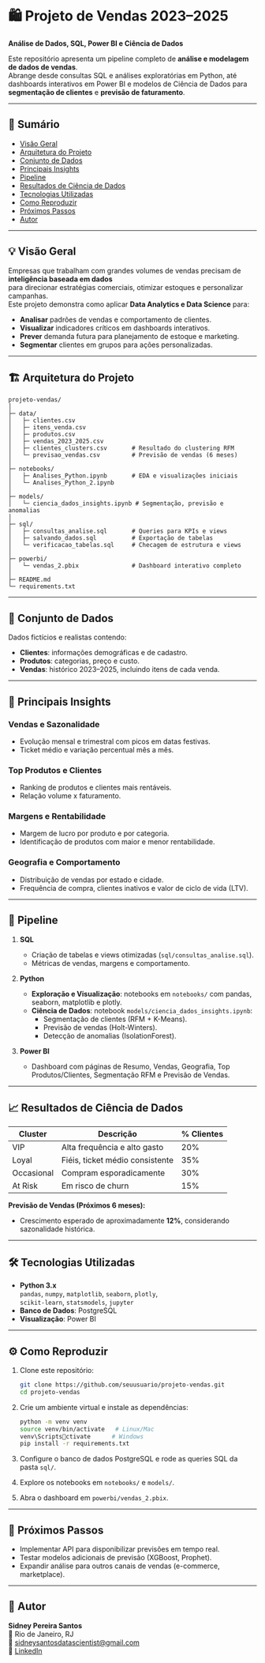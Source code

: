 # 🛍️ Projeto de Vendas 2023–2025  
**Análise de Dados, SQL, Power BI e Ciência de Dados**

Este repositório apresenta um pipeline completo de **análise e modelagem de dados de vendas**.  
Abrange desde consultas SQL e análises exploratórias em Python, até dashboards interativos em Power BI e modelos de Ciência de Dados para **segmentação de clientes** e **previsão de faturamento**.

---

## 📑 Sumário
- [Visão Geral](#-visão-geral)
- [Arquitetura do Projeto](#-arquitetura-do-projeto)
- [Conjunto de Dados](#-conjunto-de-dados)
- [Principais Insights](#-principais-insights)
- [Pipeline](#-pipeline)
- [Resultados de Ciência de Dados](#-resultados-de-ciência-de-dados)
- [Tecnologias Utilizadas](#-tecnologias-utilizadas)
- [Como Reproduzir](#-como-reproduzir)
- [Próximos Passos](#-próximos-passos)
- [Autor](#-autor)

---

## 💡 Visão Geral
Empresas que trabalham com grandes volumes de vendas precisam de **inteligência baseada em dados**  
para direcionar estratégias comerciais, otimizar estoques e personalizar campanhas.  
Este projeto demonstra como aplicar **Data Analytics e Data Science** para:
- **Analisar** padrões de vendas e comportamento de clientes.
- **Visualizar** indicadores críticos em dashboards interativos.
- **Prever** demanda futura para planejamento de estoque e marketing.
- **Segmentar** clientes em grupos para ações personalizadas.

---

## 🏗 Arquitetura do Projeto

```
projeto-vendas/
│
├─ data/
│   ├─ clientes.csv
│   ├─ itens_venda.csv
│   ├─ produtos.csv
│   ├─ vendas_2023_2025.csv
│   ├─ clientes_clusters.csv       # Resultado do clustering RFM
│   └─ previsao_vendas.csv         # Previsão de vendas (6 meses)
│
├─ notebooks/
│   ├─ Analises_Python.ipynb       # EDA e visualizações iniciais
│   └─ Analises_Python_2.ipynb
│
├─ models/
│   └─ ciencia_dados_insights.ipynb # Segmentação, previsão e anomalias
│
├─ sql/
│   ├─ consultas_analise.sql       # Queries para KPIs e views
│   ├─ salvando_dados.sql          # Exportação de tabelas
│   └─ verificacao_tabelas.sql     # Checagem de estrutura e views
│
├─ powerbi/
│   └─ vendas_2.pbix               # Dashboard interativo completo
│
├─ README.md
└─ requirements.txt
```

---

## 📂 Conjunto de Dados
Dados fictícios e realistas contendo:
- **Clientes**: informações demográficas e de cadastro.
- **Produtos**: categorias, preço e custo.
- **Vendas**: histórico 2023–2025, incluindo itens de cada venda.

---

## 🔎 Principais Insights

### Vendas e Sazonalidade
- Evolução mensal e trimestral com picos em datas festivas.
- Ticket médio e variação percentual mês a mês.

### Top Produtos e Clientes
- Ranking de produtos e clientes mais rentáveis.
- Relação volume x faturamento.

### Margens e Rentabilidade
- Margem de lucro por produto e por categoria.
- Identificação de produtos com maior e menor rentabilidade.

### Geografia e Comportamento
- Distribuição de vendas por estado e cidade.
- Frequência de compra, clientes inativos e valor de ciclo de vida (LTV).

---

## 🔬 Pipeline

1. **SQL**  
   - Criação de tabelas e views otimizadas (`sql/consultas_analise.sql`).
   - Métricas de vendas, margens e comportamento.

2. **Python**  
   - **Exploração e Visualização**: notebooks em `notebooks/` com pandas, seaborn, matplotlib e plotly.
   - **Ciência de Dados**: notebook `models/ciencia_dados_insights.ipynb`:
     - Segmentação de clientes (RFM + K-Means).
     - Previsão de vendas (Holt-Winters).
     - Detecção de anomalias (IsolationForest).

3. **Power BI**  
   - Dashboard com páginas de Resumo, Vendas, Geografia, Top Produtos/Clientes, Segmentação RFM e Previsão de Vendas.

---

## 📈 Resultados de Ciência de Dados

| Cluster    | Descrição                        | % Clientes |
|------------|----------------------------------|------------|
| VIP        | Alta frequência e alto gasto     | 20%        |
| Loyal      | Fiéis, ticket médio consistente  | 35%        |
| Occasional | Compram esporadicamente          | 30%        |
| At Risk    | Em risco de churn                | 15%        |

**Previsão de Vendas (Próximos 6 meses):**
- Crescimento esperado de aproximadamente **12%**, considerando sazonalidade histórica.

---

## 🛠 Tecnologias Utilizadas
- **Python 3.x**  
  `pandas`, `numpy`, `matplotlib`, `seaborn`, `plotly`,  
  `scikit-learn`, `statsmodels`, `jupyter`
- **Banco de Dados**: PostgreSQL
- **Visualização**: Power BI

---

## ⚙️ Como Reproduzir
1. Clone este repositório:
   ```bash
   git clone https://github.com/seuusuario/projeto-vendas.git
   cd projeto-vendas
   ```

2. Crie um ambiente virtual e instale as dependências:
   ```bash
   python -m venv venv
   source venv/bin/activate   # Linux/Mac
   venv\Scriptsctivate      # Windows
   pip install -r requirements.txt
   ```

3. Configure o banco de dados PostgreSQL e rode as queries SQL da pasta `sql/`.

4. Explore os notebooks em `notebooks/` e `models/`.

5. Abra o dashboard em `powerbi/vendas_2.pbix`.

---

## 🚀 Próximos Passos
- Implementar API para disponibilizar previsões em tempo real.  
- Testar modelos adicionais de previsão (XGBoost, Prophet).  
- Expandir análise para outros canais de vendas (e-commerce, marketplace).  

---

## 👤 Autor
**Sidney Pereira Santos**  
📍 Rio de Janeiro, RJ  
📧 [sidneysantosdatascientist@gmail.com](mailto:sidneysantosdatascientist@gmail.com)  
🔗 [LinkedIn](https://www.linkedin.com/in/sidney-santos-analista-de-dados/)  
